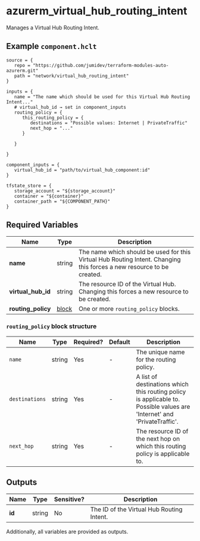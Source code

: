 # azurerm_virtual_hub_routing_intent

Manages a Virtual Hub Routing Intent.

## Example `component.hclt`

```hcl
source = {
   repo = "https://github.com/jumidev/terraform-modules-auto-azurerm.git"   
   path = "network/virtual_hub_routing_intent"   
}

inputs = {
   name = "The name which should be used for this Virtual Hub Routing Intent..."   
   # virtual_hub_id → set in component_inputs
   routing_policy = {
      this_routing_policy = {
         destinations = "Possible values: Internet | PrivateTraffic"         
         next_hop = "..."         
      }
      
   }
   
}

component_inputs = {
   virtual_hub_id = "path/to/virtual_hub_component:id"   
}

tfstate_store = {
   storage_account = "${storage_account}"   
   container = "${container}"   
   container_path = "${COMPONENT_PATH}"   
}

```

## Required Variables

| Name | Type |  Description |
| ---- | --------- |  ----------- |
| **name** | string |  The name which should be used for this Virtual Hub Routing Intent. Changing this forces a new resource to be created. | 
| **virtual_hub_id** | string |  The resource ID of the Virtual Hub. Changing this forces a new resource to be created. | 
| **routing_policy** | [block](#routing_policy-block-structure) |  One or more `routing_policy` blocks. | 

### `routing_policy` block structure

| Name | Type | Required? | Default | Description |
| ---- | ---- | --------- | ------- | ----------- |
| `name` | string | Yes | - | The unique name for the routing policy. |
| `destinations` | string | Yes | - | A list of destinations which this routing policy is applicable to. Possible values are 'Internet' and 'PrivateTraffic'. |
| `next_hop` | string | Yes | - | The resource ID of the next hop on which this routing policy is applicable to. |



## Outputs

| Name | Type | Sensitive? | Description |
| ---- | ---- | --------- | --------- |
| **id** | string | No  | The ID of the Virtual Hub Routing Intent. | 

Additionally, all variables are provided as outputs.
